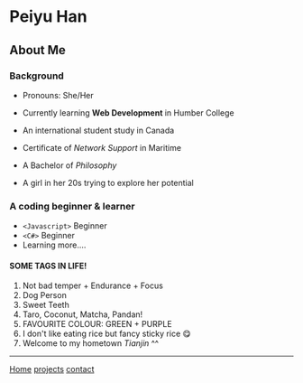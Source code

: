 # Peiyu Han

## About Me

### Background

- Pronouns: She/Her
- Currently learning **Web Development** in Humber College
- An international student study in Canada
- Certificate of *Network Support* in Maritime

- A Bachelor of *Philosophy*
- A girl in her 20s trying to explore her potential

### A coding beginner & learner

- `<Javascript>` Beginner
- `<C#>` Beginner
- Learning more....

#### SOME TAGS IN LIFE!

1. Not bad temper +  Endurance + Focus
2. Dog Person
3. Sweet Teeth
4. Taro, Coconut, Matcha, Pandan!
5. FAVOURITE COLOUR: GREEN + PURPLE
6. I don't like eating rice but fancy sticky rice 😋
7. Welcome to my hometown *Tianjin* ^^



----

[Home](/markdown-portfolio/)
[projects](projects)
[contact](contact)

